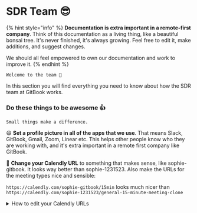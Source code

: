 # SDR Team 😎

{% hint style="info" %}
**Documentation is extra important in a remote-first company**. Think of this documentation as a living thing, like a beautiful bonsai tree. It's never finished, it's always growing. Feel free to edit it, make additions, and suggest changes.&#x20;

We should all feel empowered to own our documentation and work to improve it.
{% endhint %}

`Welcome to the team 💪`

In this section you will find everything you need to know about how the SDR team at GitBook works.&#x20;







### Do these things to be awesome 👍

`Small things make a difference.`&#x20;

:smile: **Set a profile picture in all of the apps that we use**. That means Slack, GitBook, Gmail, Zoom, Linear etc. This helps other people know who they are working with, and it's extra important in a remote first company like GitBook.



📆 **Change your Calendly URL** to something that makes sense, like sophie-gitbook. It looks way better than sophie-1231523. Also make the URLs for the meeting types nice and sensible:

`https://calendly.com/sophie-gitbook/15min` looks much nicer than `https://calendly.com/sophie-1231523/general-15-minute-meeting-clone`

<details>

<summary>How to edit your Calendly URLs</summary>

[Change your main scheduling link](https://help.calendly.com/hc/en-us/articles/223195448-Manage-your-account-settings-an-overview#customize-your-scheduling-page-link-0-2)

[Change the link for each event type](https://assets-help-site.calendly.com/help/article/how-to-change-the-link-for-an-event-specific-scheduling-page/)

</details>

